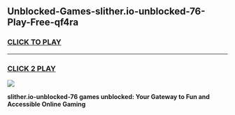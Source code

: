 
## Unblocked-Games-slither.io-unblocked-76-Play-Free-qf4ra
<h3>
<a href="https://premium76.site?title=slither.io-unblocked-76&ref=23A">CLICK TO PLAY</a></h3>
<hr>

<h3>
<a href="https://premium76.site?title=slither.io-unblocked-76&ref=23A">CLICK 2 PLAY</a>
  
</h3>

<a href="https://premium76.site?title=slither.io-unblocked-76&ref=23A"><img src="https://clearcache.store/games.png"></a>


**slither.io-unblocked-76 games unblocked: Your Gateway to Fun and Accessible Online Gaming**
